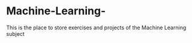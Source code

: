 # Machine-Learning-
This is the place to store exercises and projects of the Machine Learning subject
